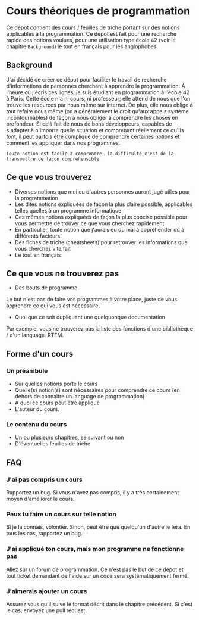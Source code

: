 # Cours théoriques de programmation

Ce dépot contient des cours / feuilles de triche portant sur des notions applicables à la
programmation. Ce dépot est fait pour une recherche rapide des notions voulues, pour une
utilisation type école 42 (voir le chapitre `Background`) le tout en français pour les anglophobes.


## Background

J'ai décidé de créer ce dépot pour faciliter le travail de recherche d'informations de personnes
cherchant à apprendre la programmation. À l'heure où j'écris ces lignes, je suis étudiant en
programmation à l'école 42 à Paris. Cette école n'a ni cours, ni professeur; elle attend de nous
que l'on trouve les resources par nous même sur internet. De plus, elle nous oblige à tout refaire
nous même (on a généralement le droit qu'aux appels système incontournables) de façon à nous obliger
à comprendre les choses en profondeur. Si celà fait de nous de bons développeurs, capables de
s'adapter à n'importe quelle situation et comprenant réellement ce qu'ils font, il peut parfois être
compliqué de comprendre certaines notions et comment les appliquer dans nos programmes.

`Toute notion est facile à comprendre, la difficulté c'est de la transmettre de façon compréhensible`


## Ce que vous trouverez

* Diverses notions que moi ou d'autres personnes auront jugé utiles pour la programmation
* Les dites notions expliquées de façon la plus claire possible, applicables telles quelles à un
programme informatique
* Ces mêmes notions expliquées de façon la plus concise possible pour vous permettre de trouver ce
que vous cherchez rapidement
* En particulier, toute notion que j'aurais eu du mal à appréhender dû à différents facteurs
* Des fiches de triche (cheatsheets) pour retrouver les informations que vous cherchez vite fait
* Le tout en français


## Ce que vous ne trouverez pas

* Des bouts de programme

Le but n'est pas de faire vos programmes à votre place, juste de vous apprendre ce qui vous est
nécessaire.

* Quoi que ce soit dupliquant une quelquonque documentation

Par exemple, vous ne trouverez pas la liste des fonctions d'une bibliothèque / d'un language. RTFM.


## Forme d'un cours

### Un préambule

* Sur quelles notions porte le cours
* Quelle(s) notion(s) sont nécessaires pour comprendre ce cours (en dehors de connaitre un language
de programmation)
* À quoi ce cours peut être appliqué
* L'auteur du cours.

### Le contenu du cours

* Un ou plusieurs chapitres, se suivant ou non
* D'éventuelles feuilles de triche


## FAQ

### J'ai pas compris un cours

Rapportez un bug. Si vous n'avez pas compris, il y a très certainement moyen d'améliorer le cours.

### Peux tu faire un cours sur telle notion

Si je la connais, volontier. Sinon, peut être que quelqu'un d'autre le fera. En tous les cas,
rapportez un bug.

### J'ai appliqué ton cours, mais mon programme ne fonctionne pas

Allez sur un forum de programmation. Ce n'est pas le but de ce dépot et tout ticket demandant de
l'aide sur un code sera systématiquement fermé.

### J'aimerais ajouter un cours

Assurez vous qu'il suive le format décrit dans le chapitre précédent. Si c'est le cas, envoyez une
pull request.
